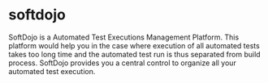 # softdojo
SoftDojo is a Automated Test Executions Management Platform. This platform would help you in the case where execution of all automated tests takes too long time and the automated test run is thus separated from build process. SoftDojo provides you a central control to organize all your automated test execution.
